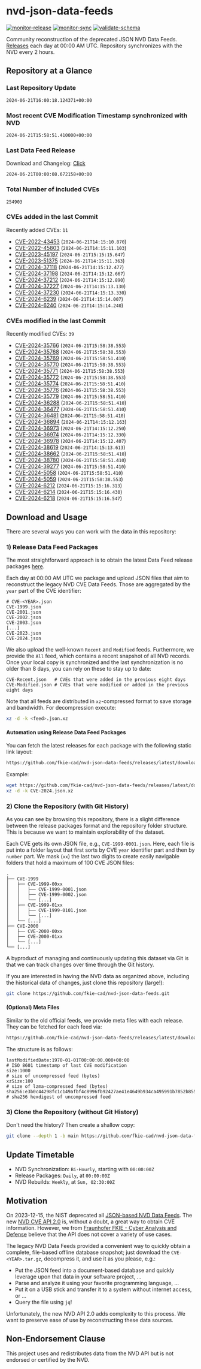 # nvd-json-data-feeds

[![monitor-release](https://github.com/fkie-cad/nvd-json-data-feeds/actions/workflows/monitor_release.yml/badge.svg)](https://github.com/fkie-cad/nvd-json-data-feeds/actions/workflows/monitor_release.yml)
[![monitor-sync](https://github.com/fkie-cad/nvd-json-data-feeds/actions/workflows/monitor_sync.yml/badge.svg)](https://github.com/fkie-cad/nvd-json-data-feeds/actions/workflows/monitor_sync.yml)
[![validate-schema](https://github.com/fkie-cad/nvd-json-data-feeds/actions/workflows/validate_schema.yml/badge.svg)](https://github.com/fkie-cad/nvd-json-data-feeds/actions/workflows/validate_schema.yml)

Community reconstruction of the deprecated JSON NVD Data Feeds.
[Releases](https://github.com/fkie-cad/nvd-json-data-feeds/releases/latest) each day at 00:00 AM UTC.
Repository synchronizes with the NVD every 2 hours.

## Repository at a Glance

### Last Repository Update

```plain
2024-06-21T16:00:18.124371+00:00
```

### Most recent CVE Modification Timestamp synchronized with NVD

```plain
2024-06-21T15:58:51.410000+00:00
```

### Last Data Feed Release

Download and Changelog: [Click](https://github.com/fkie-cad/nvd-json-data-feeds/releases/latest)

```plain
2024-06-21T00:00:08.672158+00:00
```

### Total Number of included CVEs

```plain
254903
```

### CVEs added in the last Commit

Recently added CVEs: `11`

- [CVE-2022-43453](CVE-2022/CVE-2022-434xx/CVE-2022-43453.json) (`2024-06-21T14:15:10.870`)
- [CVE-2022-45803](CVE-2022/CVE-2022-458xx/CVE-2022-45803.json) (`2024-06-21T14:15:11.103`)
- [CVE-2023-45197](CVE-2023/CVE-2023-451xx/CVE-2023-45197.json) (`2024-06-21T15:15:15.647`)
- [CVE-2023-51375](CVE-2023/CVE-2023-513xx/CVE-2023-51375.json) (`2024-06-21T14:15:11.363`)
- [CVE-2024-37118](CVE-2024/CVE-2024-371xx/CVE-2024-37118.json) (`2024-06-21T14:15:12.477`)
- [CVE-2024-37198](CVE-2024/CVE-2024-371xx/CVE-2024-37198.json) (`2024-06-21T14:15:12.667`)
- [CVE-2024-37212](CVE-2024/CVE-2024-372xx/CVE-2024-37212.json) (`2024-06-21T14:15:12.890`)
- [CVE-2024-37227](CVE-2024/CVE-2024-372xx/CVE-2024-37227.json) (`2024-06-21T14:15:13.130`)
- [CVE-2024-37230](CVE-2024/CVE-2024-372xx/CVE-2024-37230.json) (`2024-06-21T14:15:13.330`)
- [CVE-2024-6239](CVE-2024/CVE-2024-62xx/CVE-2024-6239.json) (`2024-06-21T14:15:14.007`)
- [CVE-2024-6240](CVE-2024/CVE-2024-62xx/CVE-2024-6240.json) (`2024-06-21T14:15:14.240`)


### CVEs modified in the last Commit

Recently modified CVEs: `39`

- [CVE-2024-35766](CVE-2024/CVE-2024-357xx/CVE-2024-35766.json) (`2024-06-21T15:58:38.553`)
- [CVE-2024-35768](CVE-2024/CVE-2024-357xx/CVE-2024-35768.json) (`2024-06-21T15:58:38.553`)
- [CVE-2024-35769](CVE-2024/CVE-2024-357xx/CVE-2024-35769.json) (`2024-06-21T15:58:51.410`)
- [CVE-2024-35770](CVE-2024/CVE-2024-357xx/CVE-2024-35770.json) (`2024-06-21T15:58:38.553`)
- [CVE-2024-35771](CVE-2024/CVE-2024-357xx/CVE-2024-35771.json) (`2024-06-21T15:58:38.553`)
- [CVE-2024-35772](CVE-2024/CVE-2024-357xx/CVE-2024-35772.json) (`2024-06-21T15:58:38.553`)
- [CVE-2024-35774](CVE-2024/CVE-2024-357xx/CVE-2024-35774.json) (`2024-06-21T15:58:51.410`)
- [CVE-2024-35776](CVE-2024/CVE-2024-357xx/CVE-2024-35776.json) (`2024-06-21T15:58:38.553`)
- [CVE-2024-35779](CVE-2024/CVE-2024-357xx/CVE-2024-35779.json) (`2024-06-21T15:58:51.410`)
- [CVE-2024-36288](CVE-2024/CVE-2024-362xx/CVE-2024-36288.json) (`2024-06-21T15:58:51.410`)
- [CVE-2024-36477](CVE-2024/CVE-2024-364xx/CVE-2024-36477.json) (`2024-06-21T15:58:51.410`)
- [CVE-2024-36481](CVE-2024/CVE-2024-364xx/CVE-2024-36481.json) (`2024-06-21T15:58:51.410`)
- [CVE-2024-36894](CVE-2024/CVE-2024-368xx/CVE-2024-36894.json) (`2024-06-21T14:15:12.163`)
- [CVE-2024-36973](CVE-2024/CVE-2024-369xx/CVE-2024-36973.json) (`2024-06-21T14:15:12.250`)
- [CVE-2024-36974](CVE-2024/CVE-2024-369xx/CVE-2024-36974.json) (`2024-06-21T14:15:12.330`)
- [CVE-2024-36978](CVE-2024/CVE-2024-369xx/CVE-2024-36978.json) (`2024-06-21T14:15:12.407`)
- [CVE-2024-38619](CVE-2024/CVE-2024-386xx/CVE-2024-38619.json) (`2024-06-21T14:15:13.613`)
- [CVE-2024-38662](CVE-2024/CVE-2024-386xx/CVE-2024-38662.json) (`2024-06-21T15:58:51.410`)
- [CVE-2024-38780](CVE-2024/CVE-2024-387xx/CVE-2024-38780.json) (`2024-06-21T15:58:51.410`)
- [CVE-2024-39277](CVE-2024/CVE-2024-392xx/CVE-2024-39277.json) (`2024-06-21T15:58:51.410`)
- [CVE-2024-5058](CVE-2024/CVE-2024-50xx/CVE-2024-5058.json) (`2024-06-21T15:58:51.410`)
- [CVE-2024-5059](CVE-2024/CVE-2024-50xx/CVE-2024-5059.json) (`2024-06-21T15:58:38.553`)
- [CVE-2024-6212](CVE-2024/CVE-2024-62xx/CVE-2024-6212.json) (`2024-06-21T15:15:16.313`)
- [CVE-2024-6214](CVE-2024/CVE-2024-62xx/CVE-2024-6214.json) (`2024-06-21T15:15:16.430`)
- [CVE-2024-6218](CVE-2024/CVE-2024-62xx/CVE-2024-6218.json) (`2024-06-21T15:15:16.547`)


## Download and Usage

There are several ways you can work with the data in this repository:

### 1) Release Data Feed Packages

The most straightforward approach is to obtain the latest Data Feed release packages [here](https://github.com/fkie-cad/nvd-json-data-feeds/releases/latest).

Each day at 00:00 AM UTC we package and upload JSON files that aim to reconstruct the legacy NVD CVE Data Feeds.
Those are aggregated by the `year` part of the CVE identifier:

```
# CVE-<YEAR>.json
CVE-1999.json
CVE-2001.json
CVE-2002.json
CVE-2003.json
[...]
CVE-2023.json
CVE-2024.json
```

We also upload the well-known `Recent` and `Modified` feeds.
Furthermore, we provide the `All` feed, which contains a recent snapshot of all NVD records.
Once your local copy is synchronized and the last synchronization is no older than 8 days, you can rely on these to stay up to date:

```plain
CVE-Recent.json   # CVEs that were added in the previous eight days
CVE-Modified.json # CVEs that were modified or added in the previous eight days
```

Note that all feeds are distributed in `xz`-compressed format to save storage and bandwidth.
For decompression execute:

```sh
xz -d -k <feed>.json.xz
```

#### Automation using Release Data Feed Packages

You can fetch the latest releases for each package with the following static link layout:

```sh
https://github.com/fkie-cad/nvd-json-data-feeds/releases/latest/download/CVE-<YEAR>.json.xz
```

Example:

```sh
wget https://github.com/fkie-cad/nvd-json-data-feeds/releases/latest/download/CVE-2024.json.xz
xz -d -k CVE-2024.json.xz
```

### 2) Clone the Repository (with Git History)

As you can see by browsing this repository, there is a slight difference between the release packages format and the repository folder structure.
This is because we want to maintain explorability of the dataset.

Each CVE gets its own JSON file, e.g., `CVE-1999-0001.json`.
Here, each file is put into a folder layout that first sorts by CVE `year` identifier part and then by `number` part.
We mask (`xx`) the last two digits to create easily navigable folders that hold a maximum of 100 CVE JSON files:

```plain
.
├── CVE-1999
│   ├── CVE-1999-00xx
│   │   ├── CVE-1999-0001.json
│   │   ├── CVE-1999-0002.json
│   │   └── [...]
│   ├── CVE-1999-01xx
│   │   ├── CVE-1999-0101.json
│   │   └── [...]
│   └── [...]
├── CVE-2000
│   ├── CVE-2000-00xx
│   ├── CVE-2000-01xx
│   └── [...]
└── [...]
```

A byproduct of managing and continuously updating this dataset via Git is that we can track changes over time through the Git history.

If you are interested in having the NVD data as organized above, including the historical data of changes, just clone this repository (large!):

```sh
git clone https://github.com/fkie-cad/nvd-json-data-feeds.git
```

#### (Optional) Meta Files

Similar to the old official feeds, we provide meta files with each release. They can be fetched for each feed via:

```sh
https://github.com/fkie-cad/nvd-json-data-feeds/releases/latest/download/CVE-<YEAR>.meta
```

The structure is as follows:

```plain
lastModifiedDate:1970-01-01T00:00:00.000+00:00                          # ISO 8601 timestamp of last CVE modification
size:1000                                                               # size of uncompressed feed (bytes)
xzSize:100                                                              # size of lzma-compressed feed (bytes)
sha256:e3b0c44298fc1c149afbf4c8996fb92427ae41e4649b934ca495991b7852b855 # sha256 hexdigest of uncompressed feed
```

### 3) Clone the Repository (without Git History)

Don't need the history? Then create a shallow copy:

```sh
git clone --depth 1 -b main https://github.com/fkie-cad/nvd-json-data-feeds.git
```


## Update Timetable

* NVD Synchronization: `Bi-Hourly`, starting with `00:00:00Z`
* Release Packages: `Daily`, at `00:00:00Z`
* NVD Rebuilds: `Weekly`, at `Sun, 02:30:00Z`


## Motivation

On 2023-12-15, the NIST deprecated all [JSON-based NVD Data Feeds](https://nvd.nist.gov/vuln/data-feeds#divRetirementBanner-1).
The new [NVD CVE API 2.0](https://nvd.nist.gov/developers/vulnerabilities) is, without a doubt, a great way to obtain CVE information.
However, we from [Fraunhofer FKIE - Cyber Analysis and Defense](https://www.fkie.fraunhofer.de/en/departments/cad.html) believe that the API does not cover a variety of use cases.

The legacy NVD Data Feeds provided a convenient way to quickly obtain a complete, file-based offline database snapshot; just download the `CVE-<YEAR>.tar.gz`, decompress it, and use it as you please, e.g.:

- Put the JSON feed into a document-based database and quickly leverage upon that data in your software project, ...
- Parse and analyze it using your favorite programming language, ...
- Put it on a USB stick and transfer it to a system without internet access, or ...
- Query the file using `jq`!

Unfortunately, the new NVD API 2.0 adds complexity to this process.
We want to preserve ease of use by reconstructing these data sources.

## Non-Endorsement Clause

This project uses and redistributes data from the NVD API but is not endorsed or certified by the NVD.